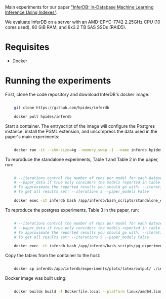 Main experiments for our paper ["InferDB: In-Database Machine Learning Inference Using Indexes"](https://hpi.de/fileadmin/user_upload/fachgebiete/rabl/publications/2024/inferdb_vldb24.pdf).

We evaluate InferDB on a server with an AMD-EPYC-7742 2.25GHz CPU (10 cores used), 80 GiB RAM, and 8x3.2 TB SAS SSDs (RAID5).

# Requisites

- Docker

# Running the experiments

First, clone the code repository and download InferDB's docker image:

```bash

    git clone https://github.com/hpides/inferdb

    docker pull hpides/inferdb

```

Start a container. The entryscript of the image will configure the Postgres instance, install the PGML extension, and uncompress the data used in the paper's main experiments:

```bash

    docker run -it --shm-size=4g --memory_swap -1 --name inferdb hpides/inferdb sleep infinity

```

To reproduce the standalone experiments, Table 1 and Table 2 in the paper, run:

```bash

    # --iterations control the number of runs per model for each dataset
    # --paper_data if true only considers the models reported in table 2
    # To approximate the reported results you should go with: --iterations 5 --paper_models True
    # To get all results set: --iterations 5 --paper_models False

    docker exec -it inferdb bash /app/inferdb/bash_scripts/standalone_experiments/standalone_experiments.sh --iterations 1 --paper_models True

```

To reproduce the postgres experiments, Table 3 in the paper, run:

```bash

    # --iterations control the number of runs per model for each dataset
    # --paper_data if true only considers the models reported in table 2
    # To approximate the reported results you should go with: --iterations 5 --paper_models True
    # To get all results set: --iterations 5 --paper_models False

    docker exec -it inferdb bash /app/inferdb/bash_scripts/pg_experiments/pg_experiments.sh --iterations 1 --paper_models True

```

Copy the tables from the container to the host:

```bash

    docker cp inferdb:/app/inferdb/experiments/plots/latex/output/ ./inferdb/experiments/plots/latex/

```

Docker image was built using:

```bash

    docker buildx build -f Dockerfile.local --platform linux/amd64,linux/arm64 -t hpides/inferdb .

```
